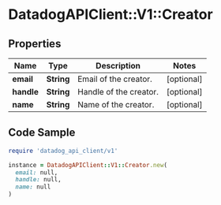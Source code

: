 # DatadogAPIClient::V1::Creator

## Properties

| Name | Type | Description | Notes |
| ---- | ---- | ----------- | ----- |
| **email** | **String** | Email of the creator. | [optional] |
| **handle** | **String** | Handle of the creator. | [optional] |
| **name** | **String** | Name of the creator. | [optional] |

## Code Sample

```ruby
require 'datadog_api_client/v1'

instance = DatadogAPIClient::V1::Creator.new(
  email: null,
  handle: null,
  name: null
)
```

